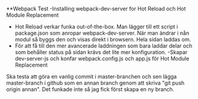 ﻿**Webpack Test
-Installing webpack-dev-server for Hot Reload och Hot Module Replacement
- Hot Reload verkar funka out-of-the-box. Man lägger till ett script i package.json
som anropar webpack-dev-server. När man ändrar i nån modul så byggs den och visas direkt i browsern.
Hela sidan laddas om.
- För att få till den mer avancerade laddningen som bara laddar delar och som behåller status på sidan krävs det lite mer konfiguration.
-Skapar dev-server-js och konfar webpack.config.js och app.js för Hot Module Replacement

Ska testa att göra en vanlig commit i master-branchen och sen lägga master-branch i github som en annan
branch genom att skriva "git push origin annan". Det funkade inte så jag fick först skapa en ny branch.